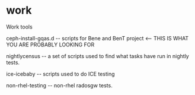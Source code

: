 work
====

Work tools

ceph-install-gqas.d -- scripts for Bene and BenT project  <-- THIS IS WHAT YOU ARE PROBABLY LOOKING FOR

nightlycensus -- a set of scripts used to find what tasks have run in nightly tests.

ice-icebaby -- scripts used to do ICE testing

non-rhel-testing -- non-rhel radosgw tests.
